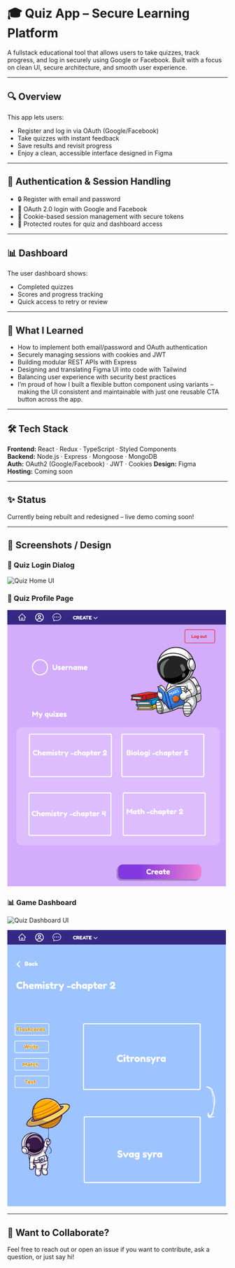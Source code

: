 # 🎓 Quiz App – Secure Learning Platform

A fullstack educational tool that allows users to take quizzes, track progress, and log in securely using Google or Facebook. Built with a focus on clean UI, secure architecture, and smooth user experience.

---

## 🔍 Overview

This app lets users:
- Register and log in via OAuth (Google/Facebook)
- Take quizzes with instant feedback
- Save results and revisit progress
- Enjoy a clean, accessible interface designed in Figma

---

## 🔐 Authentication & Session Handling

- 🔒 Register with email and password
- 🔑 OAuth 2.0 login with Google and Facebook
- 🍪 Cookie-based session management with secure tokens
- 🔐 Protected routes for quiz and dashboard access

---

## 📊 Dashboard

The user dashboard shows:
- Completed quizzes
- Scores and progress tracking
- Quick access to retry or review

---

## 🧠 What I Learned

- How to implement both email/password and OAuth authentication
- Securely managing sessions with cookies and JWT
- Building modular REST APIs with Express
- Designing and translating Figma UI into code with Tailwind
- Balancing user experience with security best practices
- I’m proud of how I built a flexible button component using variants – making the UI consistent and maintainable with just one reusable CTA button across the app.


---

## 🛠 Tech Stack

**Frontend:** React · Redux · TypeScript · Styled Components  
**Backend:** Node.js · Express · Mongoose ·  MongoDB  
**Auth:** OAuth2 (Google/Facebook) · JWT · Cookies
**Design:** Figma  
**Hosting:** Coming soon

---

## ✨ Status

Currently being rebuilt and redesigned – live demo coming soon!

---

## 📸 Screenshots / Design

### 🧩 Quiz Login Dialog
![Quiz Home UI](client/src/assets/img/png)

### 🧩 Quiz Profile Page
<img src="client/src/assets/img/quiz-app-profile.png" alt="Quiz Dashboard" width="500" />

### 📊 Game Dashboard
![Quiz Dashboard UI]()

<img src="client/src/assets/img/quiz-app-game-board.png" alt="Quiz Dashboard" width="500" />

---

## 🤝 Want to Collaborate?

Feel free to reach out or open an issue if you want to contribute, ask a question, or just say hi!

